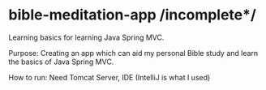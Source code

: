 # bible-meditation-app /****incomplete*****/

Learning basics for learning Java Spring MVC. 

Purpose: Creating an app which can aid my personal Bible study and learn the basics of Java Spring MVC. 

How to run: Need Tomcat Server, IDE (IntelliJ is what I used)
